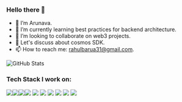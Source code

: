 ### Hello there 👋

<!--
**Arunava-Barua/Arunava-barua** is a ✨ _special_ ✨ repository because its `README.md` (this file) appears on your GitHub profile.

Here are some ideas to get you started:
-->

- 🔭 I’m Arunava.
- 🌱 I’m currently learning best practices for backend architecture.
- 👯 I’m looking to collaborate on web3 projects.
- 💬 Let's discuss about cosmos SDK.
- 📫 How to reach me: rahulbarua31@gmail.com.

![GitHub Stats](https://github-readme-stats.vercel.app/api?username=Arunava-barua&theme=radical)


<h3>Tech Stack I work on: </h3>
<img src="https://img.shields.io/badge/MongoDB-47A248?logo=MongoDB&logoColor=white&style=for-the-badge" /><img src="https://img.shields.io/badge/Express-000000?logo=Express&logoColor=white&style=for-the-badge" /><img src="https://img.shields.io/badge/ReactJs-61DAFB?logo=React&logoColor=white&style=for-the-badge" /><img src="https://img.shields.io/badge/NodeJs-339933?logo=Node.js&logoColor=white&style=for-the-badge" />

  
<img src="https://img.shields.io/badge/Solidity-363636?logo=Solidity&logoColor=white&style=for-the-badge" />
<img src="https://img.shields.io/badge/Javascript-F7DF1E?logo=JavaScript&logoColor=white&style=for-the-badge" />
<img src="https://img.shields.io/badge/HTML5-E34F26?logo=HTML5&logoColor=white&style=for-the-badge" />
<img src="https://img.shields.io/badge/CSS3-1572B6?logo=CSS3&logoColor=white&style=for-the-badge" />
<img src="https://img.shields.io/badge/Passport-34E27A?logo=Passport&logoColor=white&style=for-the-badge" />
<img src="https://img.shields.io/badge/Sass-CC6699?logo=Sass&logoColor=white&style=for-the-badge" />

